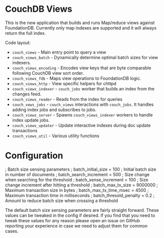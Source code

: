 CouchDB Views
=====

This is the new application that builds and runs Map/reduce views against FoundationDB.
Currently only map indexes are supported and it will always return the full index.

Code layout:

* `couch_views` - Main entry point to query a view
* `couch_views_batch` - Dynamically determine optimal batch sizes for view indexers.
* `couch_views_encoding` - Encodes view keys that are byte comparable following CouchDB view sort order.
* `couch_views_fdb` - Maps view operations to FoundationDB logic.
* `couch_views_http` - View specific helpers for chttpd
* `couch_views_indexer` - `couch_jobs` worker that builds an index from the changes feed.
* `couch_views_reader` - Reads from the index for queries
* `couch_vews_jobs` - `couch_views` interactions with `couch_jobs`. It handles adding index jobs and subscribes to jobs.
* `couch_views_server` - Spawns `couch_views_indexer` workers to handle index update jobs.
* `couch_views_updater` - Update interactive indexes during doc update transactions
* `couch_views_util` - Various utility functions

# Configuration

; Batch size sensing parameters
; batch_initial_size = 100 ; Initial batch size in number of documents
; batch_search_increment = 500 ; Size change when searching for the threshold
; batch_sense_increment = 100 ; Size change increment after hitting a threshold
; batch_max_tx_size = 9000000 ; Maximum transaction size in bytes
; batch_max_tx_time_msec = 4500 ; Maximum transaction time in milliseconds
; batch_thresold_penalty = 0.2 ; Amount to reduce batch size when crossing a threshold

The default batch size sensing parameters are fairly straight forward. These
values can be tweaked in the config if desired. If you find that you need to
tweak these values for any reason please open an issue on GitHub reporting your
experience in case we need to adjust them for common cases.
